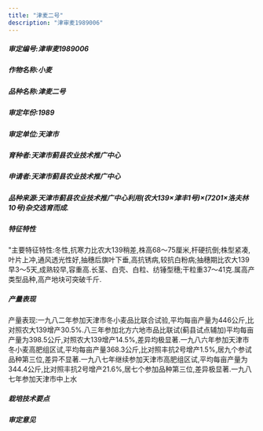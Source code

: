 ```yaml
---
title: "津麦二号"
description: "津审麦1989006"
---
```

##### 审定编号:津审麦1989006

##### 作物名称:小麦

##### 品种名称:津麦二号

##### 审定年份:1989

##### 审定单位:天津市

##### 育种者:天津市蓟县农业技术推广中心

##### 申请者:天津市蓟县农业技术推广中心

##### 品种来源:天津市蓟县农业技术推广中心利用(农大139×津丰1号)×(7201×洛夫林10号)杂交选育而成.

##### 特征特性
"主要特征特性:冬性,抗寒力比农大139稍差,株高68～75厘米,杆硬抗倒;株型紧凑,叶片上冲,通风透光性好,抽穗后旗叶下垂,高抗锈病,较抗白粉病;抽穗期比农大139早3～5天,成熟较早,容重高.长茎、白壳、白粒、纺锤型穗;干粒重37～41克.属高产类型品种,高产地块可突破千斤.

##### 产量表现
产量表现:一九八二年参加天津市冬小麦品比联合试验,平均每亩产量为446公斤,比对照农大139增产30.5%.八三年参加北方六地市品比联试(蓟县试点辅加)平均每亩产量为398.5公斤,对照农大139增产14.5%,差异均极显著.一九八六年参加天津市冬小麦高肥组区试,平均每亩产量368.3公斤,比对照丰抗2号增产1.5%,居九个参试品种第三位,差异不显著.一九八七年继续参加天津市高肥组区试,平均每亩产量为344.4公斤,比对照丰抗2号增产21.6%,居七个参加品种第三位,差异极显著.一九八七年参加天津市中上水

##### 栽培技术要点


##### 审定意见

